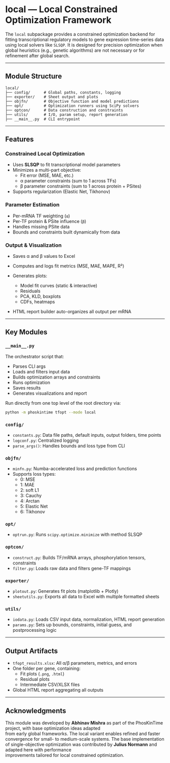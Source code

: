 # local — Local Constrained Optimization Framework

The `local` subpackage provides a constrained optimization backend for fitting transcriptional regulatory models to gene expression time-series data using local solvers like `SLSQP`. It is designed for precision optimization when global heuristics (e.g., genetic algorithms) are not necessary or for refinement after global search.

---

## Module Structure

```
local/
├── config/      # Global paths, constants, logging
├── exporter/    # Sheet output and plots
├── objfn/       # Objective function and model predictions
├── opt/         # Optimization runners using SciPy solvers
├── optcon/      # Data construction and constraints
├── utils/       # I/O, param setup, report generation
├── __main__.py  # CLI entrypoint
```

---

## Features

### Constrained Local Optimization

- Uses **SLSQP** to fit transcriptional model parameters
- Minimizes a multi-part objective:
  - Fit error (MSE, MAE, etc.)
  - α parameter constraints (sum to 1 across TFs)
  - β parameter constraints (sum to 1 across protein + PSites)
- Supports regularization (Elastic Net, Tikhonov)

### Parameter Estimation

- Per-mRNA TF weighting (`α`)
- Per-TF protein & PSite influence (`β`)
- Handles missing PSite data
- Bounds and constraints built dynamically from data

### Output & Visualization

- Saves α and β values to Excel
- Computes and logs fit metrics (MSE, MAE, MAPE, R²)
- Generates plots:
  - Model fit curves (static & interactive)
  - Residuals
  - PCA, KLD, boxplots
  - CDFs, heatmaps

- HTML report builder auto-organizes all output per mRNA

---

## Key Modules

### `__main__.py`

The orchestrator script that:
- Parses CLI args
- Loads and filters input data
- Builds optimization arrays and constraints
- Runs optimization
- Saves results
- Generates visualizations and report

Run directly from one top level of the root directory via:

```bash
python -m phoskintime tfopt --mode local
```

### `config/`

- `constants.py`: Data file paths, default inputs, output folders, time points
- `logconf.py`: Centralized logging
- `parse_args()`: Handles bounds and loss type from CLI

### `objfn/`

- `minfn.py`: Numba-accelerated loss and prediction functions
- Supports loss types:
  - 0: MSE
  - 1: MAE
  - 2: soft L1
  - 3: Cauchy
  - 4: Arctan
  - 5: Elastic Net
  - 6: Tikhonov

### `opt/`

- `optrun.py`: Runs `scipy.optimize.minimize` with method SLSQP

### `optcon/`

- `construct.py`: Builds TF/mRNA arrays, phosphorylation tensors, constraints
- `filter.py`: Loads raw data and filters gene-TF mappings

### `exporter/`

- `plotout.py`: Generates fit plots (matplotlib + Plotly)
- `sheetutils.py`: Exports all data to Excel with multiple formatted sheets

### `utils/`

- `iodata.py`: Loads CSV input data, normalization, HTML report generation
- `params.py`: Sets up bounds, constraints, initial guess, and postprocessing logic

---

## Output Artifacts

- `tfopt_results.xlsx`: All α/β parameters, metrics, and errors
- One folder per gene, containing:
  - Fit plots (`.png`, `.html`)
  - Residual plots
  - Intermediate CSV/XLSX files
- Global HTML report aggregating all outputs

---

## Acknowledgments 

This module was developed by **Abhinav Mishra** as part of the PhosKinTime project, with base optimization ideas adapted  
from early global frameworks. The local variant enables refined and faster convergence for small- to medium-scale systems.
The base implementation of single-objective optimization was contributed by **Julius Normann** and adapted here with performance  
improvements tailored for local constrained optimization.